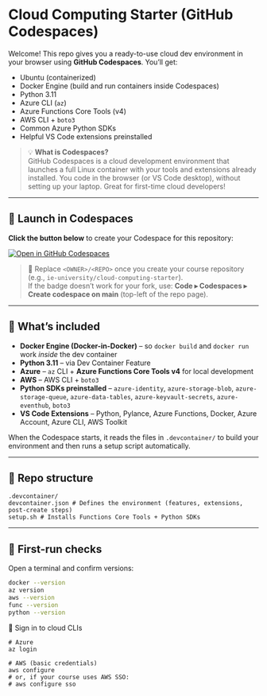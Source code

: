 # Cloud Computing Starter (GitHub Codespaces)

Welcome! This repo gives you a ready-to-use cloud dev environment in your browser using **GitHub Codespaces**. You’ll get:

- Ubuntu (containerized)
- Docker Engine (build and run containers inside Codespaces)
- Python 3.11
- Azure CLI (`az`)
- Azure Functions Core Tools (v4)
- AWS CLI + `boto3`
- Common Azure Python SDKs
- Helpful VS Code extensions preinstalled

> 💡 **What is Codespaces?**  
> GitHub Codespaces is a cloud development environment that launches a full Linux container with your tools and extensions already installed. You code in the browser (or VS Code desktop), without setting up your laptop. Great for first-time cloud developers!

---

## 🚀 Launch in Codespaces

**Click the button below** to create your Codespace for this repository:

[![Open in GitHub Codespaces](https://github.com/codespaces/badge.svg)](https://codespaces.new/<OWNER>/<REPO>?quickstart=1)

> 🔧 Replace `<OWNER>/<REPO>` once you create your course repository (e.g., `ie-university/cloud-computing-starter`).  
> If the badge doesn’t work for your fork, use: **Code ▸ Codespaces ▸ Create codespace on main** (top-left of the repo page).

---

## 🧰 What’s included

- **Docker Engine (Docker-in-Docker)** – so `docker build` and `docker run` work _inside_ the dev container  
- **Python 3.11** – via Dev Container Feature  
- **Azure** – `az` CLI + **Azure Functions Core Tools v4** for local development  
- **AWS** – AWS CLI + `boto3`  
- **Python SDKs preinstalled** – `azure-identity`, `azure-storage-blob`, `azure-storage-queue`, `azure-data-tables`, `azure-keyvault-secrets`, `azure-eventhub`, `boto3`  
- **VS Code Extensions** – Python, Pylance, Azure Functions, Docker, Azure Account, Azure CLI, AWS Toolkit

When the Codespace starts, it reads the files in `.devcontainer/` to build your environment and then runs a setup script automatically.

---

## 📁 Repo structure

```
.devcontainer/
devcontainer.json # Defines the environment (features, extensions, post-create steps)
setup.sh # Installs Functions Core Tools + Python SDKs  
```  
---

## 🧪 First-run checks

Open a terminal and confirm versions:

```bash
docker --version
az version
aws --version
func --version
python --version
```  
🔐 Sign in to cloud CLIs  

```  
# Azure
az login

# AWS (basic credentials)
aws configure
# or, if your course uses AWS SSO:
# aws configure sso
```  
